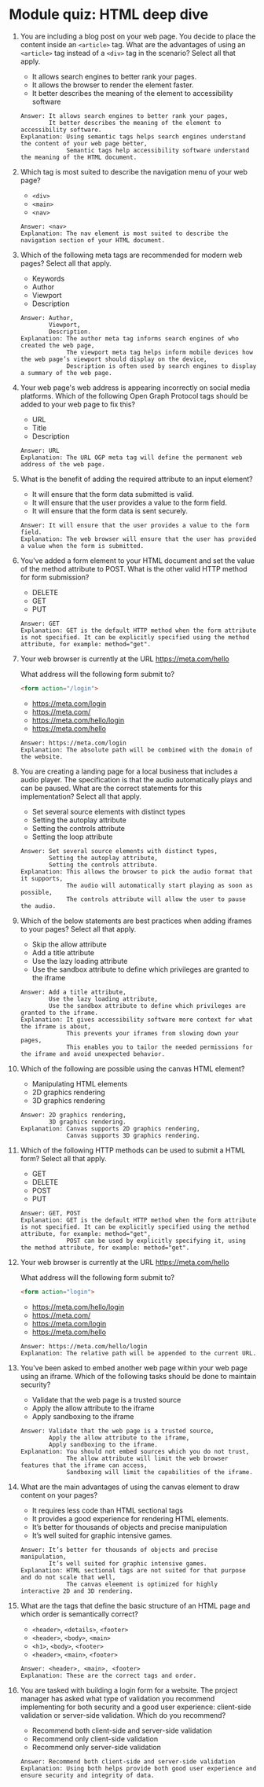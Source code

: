 # Module quiz: HTML deep dive

1. You are including a blog post on your web page. You decide to place the content inside an `<article>` tag. What are the advantages of using an `<article>` tag instead of a `<div>` tag in the scenario? Select all that apply.
    - It allows search engines to better rank your pages.
    - It allows the browser to render the element faster.
    - It better describes the meaning of the element to accessibility software
    ```
    Answer: It allows search engines to better rank your pages,
            It better describes the meaning of the element to accessibility software.
    Explanation: Using semantic tags helps search engines understand the content of your web page better,
                 Semantic tags help accessibility software understand the meaning of the HTML document.
    ```
    
2. Which tag is most suited to describe the navigation menu of your web page?
    - `<div>`
    - `<main>`
    - `<nav>`
    ```
    Answer: <nav>
    Explanation: The nav element is most suited to describe the navigation section of your HTML document.
    ```
    
3. Which of the following meta tags are recommended for modern web pages? Select all that apply.
    - Keywords
    - Author
    - Viewport
    - Description
    ```
    Answer: Author,
            Viewport,
            Description.
    Explanation: The author meta tag informs search engines of who created the web page,
                 The viewport meta tag helps inform mobile devices how the web page’s viewport should display on the device,
                 Description is often used by search engines to display a summary of the web page.
    ```
    
4. Your web page's web address is appearing incorrectly on social media platforms. Which of the following Open Graph Protocol tags should be added to your web page to fix this?
    - URL
    - Title
    - Description
    ```
    Answer: URL
    Explanation: The URL OGP meta tag will define the permanent web address of the web page.
    ```
    
5. What is the benefit of adding the required attribute to an input element?
    - It will ensure that the form data submitted is valid.
    - It will ensure that the user provides a value to the form field.
    - It will ensure that the form data is sent securely.
    ```
    Answer: It will ensure that the user provides a value to the form field.
    Explanation: The web browser will ensure that the user has provided a value when the form is submitted.
    ```
    
6. You've added a form element to your HTML document and set the value of the method attribute to POST. What is the other valid HTTP method for form submission?
    - DELETE
    - GET
    - PUT
    ```
    Answer: GET
    Explanation: GET is the default HTTP method when the form attribute is not specified. It can be explicitly specified using the method attribute, for example: method="get".
    ```
    
7. Your web browser is currently at the URL https://meta.com/hello

    What address will the following form submit to?
    ```html
    <form action="/login">
    ```
    - https://meta.com/login
    - https://meta.com/
    - https://meta.com/hello/login
    - https://meta.com/hello
    ```
    Answer: https://meta.com/login
    Explanation: The absolute path will be combined with the domain of the website.
    ```
    
8. You are creating a landing page for a local business that includes a audio player. The specification is that the audio automatically plays and can be paused. What are the correct statements for this implementation? Select all that apply.
    - Set several source elements with distinct types
    - Setting the autoplay attribute
    - Setting the controls attribute
    - Setting the loop attribute
    ```
    Answer: Set several source elements with distinct types,
            Setting the autoplay attribute,
            Setting the controls attribute.
    Explanation: This allows the browser to pick the audio format that it supports,
                 The audio will automatically start playing as soon as possible,
                 The controls attribute will allow the user to pause the audio.
    ```
    
9. Which of the below statements are best practices when adding iframes to your pages? Select all that apply.
    - Skip the allow attribute
    - Add a title attribute
    - Use the lazy loading attribute
    - Use the sandbox attribute to define which privileges are granted to the iframe
    ```
    Answer: Add a title attribute,
            Use the lazy loading attribute,
            Use the sandbox attribute to define which privileges are granted to the iframe.
    Explanation: It gives accessibility software more context for what the iframe is about,
                 This prevents your iframes from slowing down your pages,
                 This enables you to tailor the needed permissions for the iframe and avoid unexpected behavior.
    ```
    
10. Which of the following are possible using the canvas HTML element?
    - Manipulating HTML elements
    - 2D graphics rendering
    - 3D graphics rendering
    ```
    Answer: 2D graphics rendering,
            3D graphics rendering.
    Explanation: Canvas supports 2D graphics rendering,
                 Canvas supports 3D graphics rendering.
    ```
    
11. Which of the following HTTP methods can be used to submit a HTML form? Select all that apply.
    - GET
    - DELETE
    - POST
    - PUT
    ```
    Answer: GET, POST
    Explanation: GET is the default HTTP method when the form attribute is not specified. It can be explicitly specified using the method attribute, for example: method="get",
                 POST can be used by explicitly specifying it, using the method attribute, for example: method="get".
    ```
    
12. Your web browser is currently at the URL https://meta.com/hello

    What address will the following form submit to?
    ```html
    <form action="login">
    ```
    - https://meta.com/hello/login
    - https://meta.com/
    - https://meta.com/login
    - https://meta.com/hello
    ```
    Answer: https://meta.com/hello/login
    Explanation: The relative path will be appended to the current URL.
    ```

13. You've been asked to embed another web page within your web page using an iframe. Which of the following tasks should be done to maintain security?
    - Validate that the web page is a trusted source
    - Apply the allow attribute to the iframe
    - Apply sandboxing to the iframe
    ```
    Answer: Validate that the web page is a trusted source,
            Apply the allow attribute to the iframe,
            Apply sandboxing to the iframe.
    Explanation: You should not embed sources which you do not trust,
                 The allow attribute will limit the web browser features that the iframe can access,
                 Sandboxing will limit the capabilities of the iframe.
    ```

14. What are the main advantages of using the canvas element to draw content on your pages?
    - It requires less code than HTML sectional tags
    - It provides a good experience for rendering HTML elements.
    - It’s better for thousands of objects and precise manipulation
    - It’s well suited for graphic intensive games.
    ```
    Answer: It’s better for thousands of objects and precise manipulation,
            It’s well suited for graphic intensive games.
    Explanation: HTML sectional tags are not suited for that purpose and do not scale that well,
                 The canvas eleement is optimized for highly interactive 2D and 3D rendering.
    ```

15. What are the tags that define the basic structure of an HTML page and which order is semantically correct?
    - `<header>`, `<details>`, `<footer>`
    - `<header>`, `<body>`, `<main>`
    - `<h1>`, `<body>`, `<footer>`
    - `<header>`, `<main>`, `<footer>`
    ```
    Answer: <header>, <main>, <footer>
    Explanation: These are the correct tags and order. 
    ```

16. You are tasked with building a login form for a website. The project manager has asked what type of validation you recommend implementing for both security and a good user experience: client-side validation or server-side validation. Which do you recommend?
    - Recommend both client-side and server-side validation
    - Recommend only client-side validation
    - Recommend only server-side validation
    ```
    Answer: Recommend both client-side and server-side validation
    Explanation: Using both helps provide both good user experience and ensure security and integrity of data.
    ```